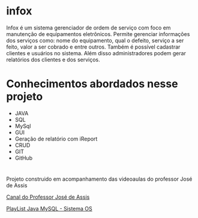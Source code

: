 # infox
Infox é um sistema gerenciador de ordem de serviço com foco em manutenção de equipamentos eletrônicos. Permite gerenciar informações dos serviços como: nome do equipamento, qual o defeito, serviço a ser feito, valor a ser cobrado e entre outros. Também é possível cadastrar clientes e usuários no sistema. Além disso administradores podem gerar relatórios dos clientes e dos serviços.

# Conhecimentos abordados nesse projeto
* JAVA
* SQL 
* MySql
* GUI
* Geração de relatório com iReport
* CRUD
* GIT 
* GitHub

#
Projeto construido em acompanhamento das videoaulas do professor José de Assis

[Canal do Professor José de Assis](https://www.youtube.com/channel/UCySbdH4Tt_l5W4gQJrNqm-Q)

[PlayList Java MySQL - Sistema OS](https://www.youtube.com/playlist?list=PLbEOwbQR9lqxsTusvu8wfkUECrmcV81MU)

